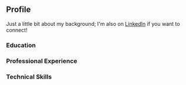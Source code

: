 ## Profile

Just a little bit about my background; I'm also on [LinkedIn](https://www.linkedin.com/in/matthew-dawson-268b06a1/) if you want to connect!

### Education

### Professional Experience

### Technical Skills
